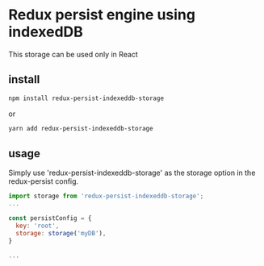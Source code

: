 # Redux persist engine using indexedDB

This storage can be used only in React

## install

```bash
npm install redux-persist-indexeddb-storage
```

or

```bash
yarn add redux-persist-indexeddb-storage
```

## usage

Simply use 'redux-persist-indexeddb-storage' as the storage option in the redux-persist config.

```javascript
import storage from 'redux-persist-indexeddb-storage';
...

const persistConfig = {
  key: 'root',
  storage: storage('myDB'),
}

...
```
